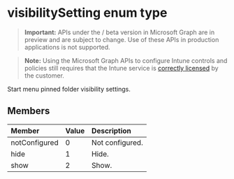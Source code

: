 ﻿# visibilitySetting enum type

> **Important:** APIs under the / beta version in Microsoft Graph are in preview and are subject to change. Use of these APIs in production applications is not supported.

> **Note:** Using the Microsoft Graph APIs to configure Intune controls and policies still requires that the Intune service is [correctly licensed](https://go.microsoft.com/fwlink/?linkid=839381) by the customer.

Start menu pinned folder visibility settings.
## Members
|Member|Value|Description|
|:---|:---|:---|
|notConfigured|0|Not configured.|
|hide|1|Hide.|
|show|2|Show.|






